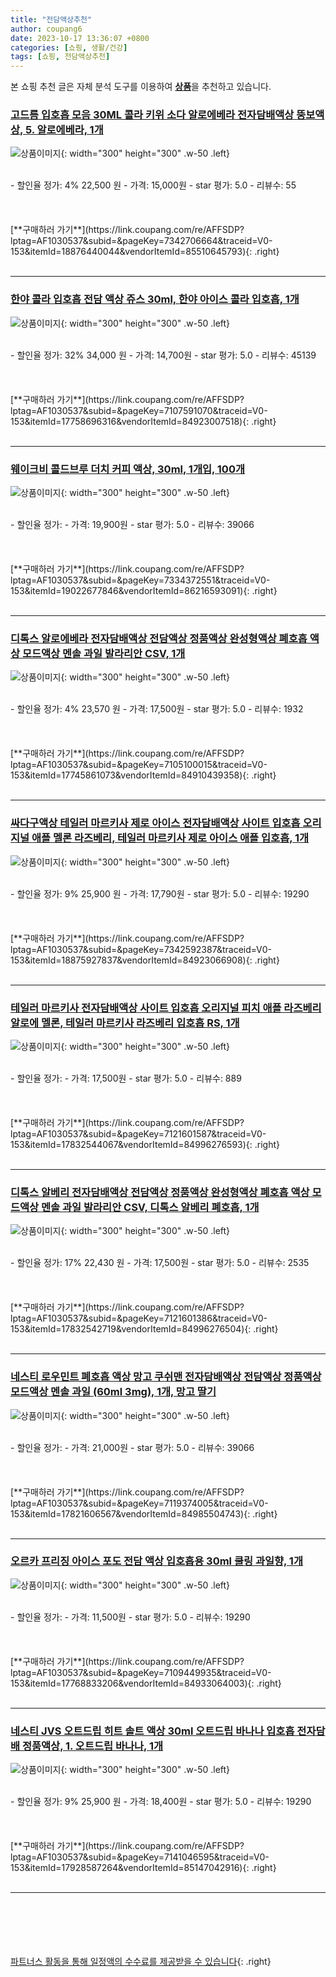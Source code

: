 ```yaml
---
title: "전담액상추천"
author: coupang6
date: 2023-10-17 13:36:07 +0800
categories: [쇼핑, 생활/건강]
tags: [쇼핑, 전담액상추천]
---
```


본 쇼핑 추천 글은 자체 분석 도구를 이용하여 [**상품**](https://link.coupang.com/a/bao1ui)을 추천하고 있습니다.

### [고드름 입호흡 모음 30ML 콜라 키위 소다 알로에베라 전자담배액상 뚱보액상, 5. 알로에베라, 1개](https://link.coupang.com/re/AFFSDP?lptag=AF1030537&subid=&pageKey=7342706664&traceid=V0-153&itemId=18876440044&vendorItemId=85510645793)

![상품이미지](https://thumbnail8.coupangcdn.com/thumbnails/remote/230x230ex/image/vendor_inventory/b7c8/42a63e66c4087108ed1ba79bf7ea010b0fcdd68973f1268a3a177f581920.jpg){: width="300" height="300" .w-50 .left}


<br>
- 할인율 정가: 4%  22,500   원
- 가격: 15,000원
- star 평가: 5.0
- 리뷰수: 55
<br>
<br>
<br>
<br>
[**구매하러 가기**](https://link.coupang.com/re/AFFSDP?lptag=AF1030537&subid=&pageKey=7342706664&traceid=V0-153&itemId=18876440044&vendorItemId=85510645793){: .right}
<br>
<br>

---

### [한야 콜라 입호흡 전담 액상 쥬스 30ml, 한야 아이스 콜라 입호흡, 1개](https://link.coupang.com/re/AFFSDP?lptag=AF1030537&subid=&pageKey=7107591070&traceid=V0-153&itemId=17758696316&vendorItemId=84923007518)

![상품이미지](https://img1a.coupangcdn.com/image/coupang/list/adultProduct_plp.png){: width="300" height="300" .w-50 .left}


<br>
- 할인율 정가: 32%  34,000   원
- 가격: 14,700원
- star 평가: 5.0
- 리뷰수: 45139
<br>
<br>
<br>
<br>
[**구매하러 가기**](https://link.coupang.com/re/AFFSDP?lptag=AF1030537&subid=&pageKey=7107591070&traceid=V0-153&itemId=17758696316&vendorItemId=84923007518){: .right}
<br>
<br>

---

### [웨이크비 콜드브루 더치 커피 액상, 30ml, 1개입, 100개](https://link.coupang.com/re/AFFSDP?lptag=AF1030537&subid=&pageKey=7334372551&traceid=V0-153&itemId=19022677846&vendorItemId=86216593091)

![상품이미지](https://thumbnail9.coupangcdn.com/thumbnails/remote/230x230ex/image/vendor_inventory/21f8/2aaafc57013dea79af6401965f37c8bd503c46cd4fa1f73349651191702b.jpg){: width="300" height="300" .w-50 .left}


<br>
- 할인율 정가: 
- 가격: 19,900원
- star 평가: 5.0
- 리뷰수: 39066
<br>
<br>
<br>
<br>
[**구매하러 가기**](https://link.coupang.com/re/AFFSDP?lptag=AF1030537&subid=&pageKey=7334372551&traceid=V0-153&itemId=19022677846&vendorItemId=86216593091){: .right}
<br>
<br>

---

### [디톡스 알로에베라 전자담배액상 전담액상 정품액상 완성형액상 폐호흡 액상 모드액상 멘솔 과일 발라리안 CSV, 1개](https://link.coupang.com/re/AFFSDP?lptag=AF1030537&subid=&pageKey=7105100015&traceid=V0-153&itemId=17745861073&vendorItemId=84910439358)

![상품이미지](https://img1a.coupangcdn.com/image/coupang/list/adultProduct_plp.png){: width="300" height="300" .w-50 .left}


<br>
- 할인율 정가: 4%  23,570   원
- 가격: 17,500원
- star 평가: 5.0
- 리뷰수: 1932
<br>
<br>
<br>
<br>
[**구매하러 가기**](https://link.coupang.com/re/AFFSDP?lptag=AF1030537&subid=&pageKey=7105100015&traceid=V0-153&itemId=17745861073&vendorItemId=84910439358){: .right}
<br>
<br>

---

### [싸다구액상 테일러 마르키사 제로 아이스 전자담배액상 사이트 입호흡 오리지널 애플 멜론 라즈베리, 테일러 마르키사 제로 아이스 애플 입호흡, 1개](https://link.coupang.com/re/AFFSDP?lptag=AF1030537&subid=&pageKey=7342592387&traceid=V0-153&itemId=18875927837&vendorItemId=84923066908)

![상품이미지](https://thumbnail8.coupangcdn.com/thumbnails/remote/230x230ex/image/vendor_inventory/af25/276726240052d920c978e37c4aa05dfbec53de452b469791824b7374555d.jpg){: width="300" height="300" .w-50 .left}


<br>
- 할인율 정가: 9%  25,900   원
- 가격: 17,790원
- star 평가: 5.0
- 리뷰수: 19290
<br>
<br>
<br>
<br>
[**구매하러 가기**](https://link.coupang.com/re/AFFSDP?lptag=AF1030537&subid=&pageKey=7342592387&traceid=V0-153&itemId=18875927837&vendorItemId=84923066908){: .right}
<br>
<br>

---

### [테일러 마르키사 전자담배액상 사이트 입호흡 오리지널 피치 애플 라즈베리 알로에 멜론, 테일러 마르키사 라즈베리 입호흡 RS, 1개](https://link.coupang.com/re/AFFSDP?lptag=AF1030537&subid=&pageKey=7121601587&traceid=V0-153&itemId=17832544067&vendorItemId=84996276593)

![상품이미지](https://thumbnail9.coupangcdn.com/thumbnails/remote/230x230ex/image/vendor_inventory/b675/88b2716a069f2b63927facf73fa506e8ffb7c59b5cae397693000cced6ef.jpg){: width="300" height="300" .w-50 .left}


<br>
- 할인율 정가: 
- 가격: 17,500원
- star 평가: 5.0
- 리뷰수: 889
<br>
<br>
<br>
<br>
[**구매하러 가기**](https://link.coupang.com/re/AFFSDP?lptag=AF1030537&subid=&pageKey=7121601587&traceid=V0-153&itemId=17832544067&vendorItemId=84996276593){: .right}
<br>
<br>

---

### [디톡스 알베리 전자담배액상 전담액상 정품액상 완성형액상 폐호흡 액상 모드액상 멘솔 과일 발라리안 CSV, 디톡스 알베리 폐호흡, 1개](https://link.coupang.com/re/AFFSDP?lptag=AF1030537&subid=&pageKey=7121601386&traceid=V0-153&itemId=17832542719&vendorItemId=84996276504)

![상품이미지](https://thumbnail7.coupangcdn.com/thumbnails/remote/230x230ex/image/vendor_inventory/c63d/00b88f0c3b76977e9fd700cc3e8156d0e42b49fb7017d44cb5eaf3006542.jpg){: width="300" height="300" .w-50 .left}


<br>
- 할인율 정가: 17%  22,430   원
- 가격: 17,500원
- star 평가: 5.0
- 리뷰수: 2535
<br>
<br>
<br>
<br>
[**구매하러 가기**](https://link.coupang.com/re/AFFSDP?lptag=AF1030537&subid=&pageKey=7121601386&traceid=V0-153&itemId=17832542719&vendorItemId=84996276504){: .right}
<br>
<br>

---

### [네스티 로우민트 폐호흡 액상 망고 쿠쉬맨 전자담배액상 전담액상 정품액상 모드액상 멘솔 과일 (60ml 3mg), 1개, 망고 딸기](https://link.coupang.com/re/AFFSDP?lptag=AF1030537&subid=&pageKey=7119374005&traceid=V0-153&itemId=17821606567&vendorItemId=84985504743)

![상품이미지](https://img1a.coupangcdn.com/image/coupang/list/adultProduct_plp.png){: width="300" height="300" .w-50 .left}


<br>
- 할인율 정가: 
- 가격: 21,000원
- star 평가: 5.0
- 리뷰수: 39066
<br>
<br>
<br>
<br>
[**구매하러 가기**](https://link.coupang.com/re/AFFSDP?lptag=AF1030537&subid=&pageKey=7119374005&traceid=V0-153&itemId=17821606567&vendorItemId=84985504743){: .right}
<br>
<br>

---

### [오르카 프리징 아이스 포도 전담 액상 입호흡용 30ml 쿨링 과일향, 1개](https://link.coupang.com/re/AFFSDP?lptag=AF1030537&subid=&pageKey=7109449935&traceid=V0-153&itemId=17768833206&vendorItemId=84933064003)

![상품이미지](https://thumbnail9.coupangcdn.com/thumbnails/remote/230x230ex/image/vendor_inventory/6fc2/25e10cd357b78919a01834f3c12b5ce9208f770484c1c869439a4279b3c8.jpg){: width="300" height="300" .w-50 .left}


<br>
- 할인율 정가: 
- 가격: 11,500원
- star 평가: 5.0
- 리뷰수: 19290
<br>
<br>
<br>
<br>
[**구매하러 가기**](https://link.coupang.com/re/AFFSDP?lptag=AF1030537&subid=&pageKey=7109449935&traceid=V0-153&itemId=17768833206&vendorItemId=84933064003){: .right}
<br>
<br>

---

### [네스티 JVS 오트드립 히트 솔트 액상 30ml 오트드립 바나나 입호흡 전자담배 정품액상, 1. 오트드립 바나나, 1개](https://link.coupang.com/re/AFFSDP?lptag=AF1030537&subid=&pageKey=7141046595&traceid=V0-153&itemId=17928587264&vendorItemId=85147042916)

![상품이미지](https://thumbnail10.coupangcdn.com/thumbnails/remote/230x230ex/image/vendor_inventory/93a5/f7cb2c000672533a84ac48171d035172fa5708bbe19f41e8883a1b4512f6.jpg){: width="300" height="300" .w-50 .left}


<br>
- 할인율 정가: 9%  25,900   원
- 가격: 18,400원
- star 평가: 5.0
- 리뷰수: 19290
<br>
<br>
<br>
<br>
[**구매하러 가기**](https://link.coupang.com/re/AFFSDP?lptag=AF1030537&subid=&pageKey=7141046595&traceid=V0-153&itemId=17928587264&vendorItemId=85147042916){: .right}
<br>
<br>

---
<br><br><br><br><br> [파트너스 활동을 통해 일정액의 수수료를 제공받을 수 있습니다](https://link.coupang.com/a/bao1ui){: .right}